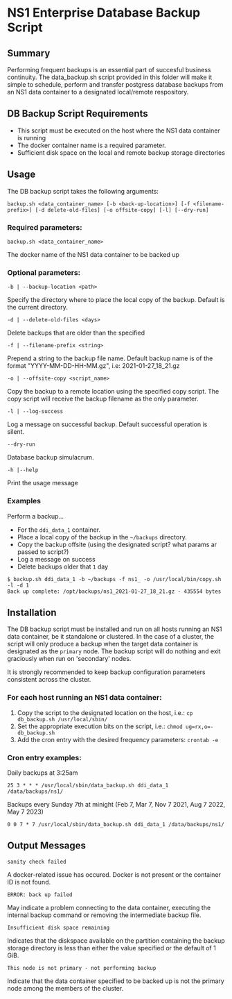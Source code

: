 # NS1 Enterprise Database Backup Script

## Summary

Performing frequent backups is an essential part of succesful business continuity. The data_backup.sh script provided in this folder will make it simple to schedule, perform and transfer postgress database backups from an NS1 data container to a designated local/remote respository.



## DB Backup Script Requirements

* This script must be executed on the host where the NS1 data container is running
* The docker container name is a required parameter.
* Sufficient disk space on the local and remote backup storage directories


## Usage

The DB backup script takes the following arguments:

```
backup.sh <data_container_name> [-b <back-up-location>] [-f <filename-prefix>] [-d delete-old-files] [-o offsite-copy] [-l] [--dry-run]
```


### Required parameters:

`backup.sh <data_container_name>`

The docker name of the NS1 data container to be backed up


### Optional parameters:

`-b | --backup-location <path>`

Specify the directory where to place the local copy of the backup. Default is the current directory.

`-d | --delete-old-files <days>`
	
Delete backups that are older than the specified <days>
	
`-f | --filename-prefix <string>`

Prepend a string to the backup file name. Default backup name is of the format "YYYY-MM-DD-HH-MM.gz", i.e: 2021-01-27_18_21.gz

`-o | --offsite-copy <script_name>`

Copy the backup to a remote location using the specified copy script. The copy script will receive the backup filename as the only parameter.

`-l | --log-success`
	
Log a message on successful backup. Default successful operation is silent.

`--dry-run`

Database backup simulacrum.

`-h |--help`

Print the usage message



###  Examples

Perform a backup...

* For the `ddi_data_1` container. 
* Place a local copy of the backup in the `~/backups` directory.
* Copy the backup offsite (using the designated script? what params ar passed to script?)
* Log a message on success
* Delete backups older that `1` day

```
$ backup.sh ddi_data_1 -b ~/backups -f ns1_ -o /usr/local/bin/copy.sh -l -d 1
Back up complete: /opt/backups/ns1_2021-01-27_18_21.gz - 435554 bytes
```

## Installation

The DB backup script must be installed and run on all hosts running an NS1 data container, be it standalone or clustered. In the case of a cluster, the script will only produce a backup when the target data container is designated as the `primary` node. The backup script will do nothing and exit graciously when run on 'secondary' nodes.

It is strongly recommended to keep backup configuration parameters consistent across the cluster.

### For each host running an NS1 data container:

1. Copy the script to the designated location on the host, i.e.: `cp db_backup.sh /usr/local/sbin/`
2. Set the appropriate execution bits on the script, i.e.: `chmod ug=rx,o=- db_backup.sh`
3. Add the cron entry with the desired frequency parameters:
	`crontab -e`
	
### Cron entry examples:

Daily backups at 3:25am

`25 3 * * * /usr/local/sbin/data_backup.sh ddi_data_1 /data/backups/ns1/`

Backups every Sunday 7th at minight (Feb 7, Mar 7, Nov 7 2021, Aug 7 2022, May 7 2023)

`0 0 7 * 7 /usr/local/sbin/data_backup.sh ddi_data_1 /data/backups/ns1/`


## Output Messages

`sanity check failed`

A docker-related issue has occured. Docker is not present or the container ID is not found.

`ERROR: back up failed`

May indicate a problem connecting to the data container, executing the internal backup command or removing the intermediate backup file.

`Insufficient disk space remaining`

Indicates that the diskspace available on the partition containing the backup storage directory is less than either the value specified or the default of 1 GiB.

`This node is not primary - not performing backup`

Indicate that the data container specified to be backed up is not the primary node among the members of the cluster.
